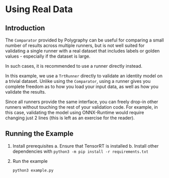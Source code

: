 # Using Real Data


## Introduction

The `Comparator` provided by Polygraphy can be useful for comparing a small number of
results across multiple runners, but is not well suited for validating a single runner
with a real dataset that includes labels or golden values - especially if the dataset is large.

In such cases, it is recommended to use a runner directly instead.

In this example, we use a `TrtRunner` directly to validate an identity model on
a trivial dataset. Unlike using the `Comparator`, using a runner gives you complete
freedom as to how you load your input data, as well as how you validate the results.

Since all runners provide the same interface, you can freely drop-in other runners
without touching the rest of your validation code. For example, in this case, validating
the model using ONNX-Runtime would require changing just 2 lines (this is left as an
exercise for the reader).


## Running the Example

1. Install prerequisites
    a. Ensure that TensorRT is installed
    b. Install other dependencies with `python3 -m pip install -r requirements.txt`

2. Run the example
    ```bash
    python3 example.py
    ```
